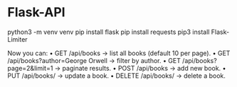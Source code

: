 # Flask-API

python3 -m venv venv
pip install flask
pip install requests
pip3 install Flask-Limiter

Now you can:
•	GET /api/books → list all books (default 10 per page).
•	GET /api/books?author=George Orwell → filter by author.
•	GET /api/books?page=2&limit=1 → paginate results.
•	POST /api/books → add new book.
•	PUT /api/books/<id> → update a book.
•	DELETE /api/books/<id> → delete a book.